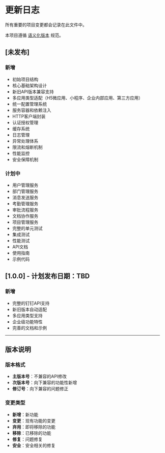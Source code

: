 # 更新日志

所有重要的项目变更都会记录在此文件中。

本项目遵循 [语义化版本](https://semver.org/lang/zh-CN/) 规范。

## [未发布]

### 新增
- 初始项目结构
- 核心基础架构设计
- 新旧API版本兼容支持
- 多应用类型适配（H5微应用、小程序、企业内部应用、第三方应用）
- 统一配置管理系统
- 服务容器和依赖注入
- HTTP客户端封装
- 认证授权管理
- 缓存系统
- 日志管理
- 异常处理体系
- 限流和熔断机制
- 性能监控
- 安全保障机制

### 计划中
- 用户管理服务
- 部门管理服务
- 消息发送服务
- 考勤管理服务
- 审批流程服务
- 文档协作服务
- 项目管理服务
- 完整的单元测试
- 集成测试
- 性能测试
- API文档
- 使用指南
- 示例代码

## [1.0.0] - 计划发布日期：TBD

### 新增
- 完整的钉钉API支持
- 新旧版本自动适配
- 多应用类型支持
- 企业级功能特性
- 完善的文档和示例

---

## 版本说明

### 版本格式
- **主版本号**：不兼容的API修改
- **次版本号**：向下兼容的功能性新增
- **修订号**：向下兼容的问题修正

### 变更类型
- **新增**：新功能
- **变更**：现有功能的变更
- **弃用**：即将移除的功能
- **移除**：已移除的功能
- **修复**：问题修复
- **安全**：安全相关的修复